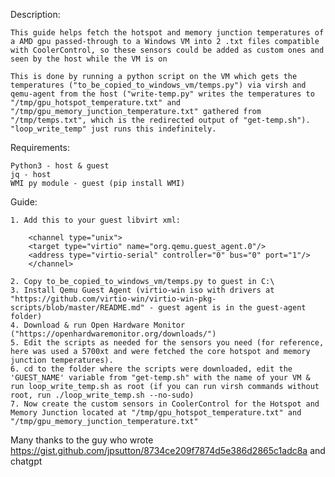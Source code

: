 Description:

    This guide helps fetch the hotspot and memory junction temperatures of a AMD gpu passed-through to a Windows VM into 2 .txt files compatible with CoolerControl, so these sensors could be added as custom ones and seen by the host while the VM is on

    This is done by running a python script on the VM which gets the temperatures ("to_be_copied_to_windows_vm/temps.py") via virsh and qemu-agent from the host ("write-temp.py" writes the temperatures to "/tmp/gpu_hotspot_temperature.txt" and "/tmp/gpu_memory_junction_temperature.txt" gathered from "/tmp/temps.txt", which is the redirected output of "get-temp.sh"). "loop_write_temp" just runs this indefinitely.

Requirements:

    Python3 - host & guest
    jq - host
    WMI py module - guest (pip install WMI)

Guide:

    1. Add this to your guest libvirt xml:

        <channel type="unix">
        <target type="virtio" name="org.qemu.guest_agent.0"/>
        <address type="virtio-serial" controller="0" bus="0" port="1"/>
        </channel>

    2. Copy to_be_copied_to_windows_vm/temps.py to guest in C:\
    3. Install Qemu Guest Agent (virtio-win iso with drivers at "https://github.com/virtio-win/virtio-win-pkg-scripts/blob/master/README.md" - guest agent is in the guest-agent folder)
    4. Download & run Open Hardware Monitor ("https://openhardwaremonitor.org/downloads/")
    5. Edit the scripts as needed for the sensors you need (for reference, here was used a 5700xt and were fetched the core hotspot and memory junction temperatures).
    6. cd to the folder where the scripts were downloaded, edit the 'GUEST_NAME' variable from "get-temp.sh" with the name of your VM & run loop_write_temp.sh as root (if you can run virsh commands without root, run ./loop_write_temp.sh --no-sudo)
    7. Now create the custom sensors in CoolerControl for the Hotspot and Memory Junction located at "/tmp/gpu_hotspot_temperature.txt" and "/tmp/gpu_memory_junction_temperature.txt"

Many thanks to the guy who wrote https://gist.github.com/jpsutton/8734ce209f7874d5e386d2865c1adc8a and chatgpt
